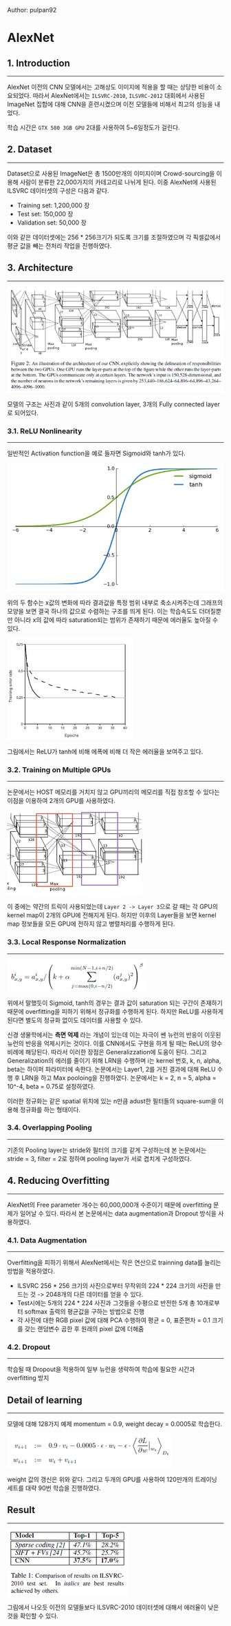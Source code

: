Author: pulpan92

# AlexNet

## 1. Introduction
- - -

AlexNet 이전의 CNN 모델에서는 고해상도 이미지에 적용을 할 때는 상당한 비용이 소요되었다. 따라서 AlexNet에서는 `ILSVRC-2010`, `ILSVRC-2012` 대회에서 사용된 ImageNet 집합에 대해 CNN을 훈련시켰으며 이전 모델들에 비해서 최고의 성능을 내었다. 

학습 시간은 `GTX 580 3GB GPU` 2대를 사용하여 5~6일정도가 걸린다.


## 2. Dataset
- - -

Dataset으로 사용된 ImageNet은 총 1500만개의 이미지이며 Crowd-sourcing을 이용해 사람이 분류한 22,000가지의 카테고리로 나뉘게 된다. 이중 AlexNet에 사용된 ILSVRC 데이터셋의 구성은 다음과 같다.

* Training set: 1,200,000 장
* Test set: 150,000 장
* Validation set: 50,000 장

이와 같은 데이터셋에는 256 * 256크기가 되도록 크기를 조절하였으며 각 픽셀값에서 평균 값을 빼는 전처리 작업을 진행하였다.


## 3. Architecture
- - -

![Alt text](Alexnet_image/image1.png)

모델의 구조는 사진과 같이 5개의 convolution layer, 3개의 Fully connected layer로 되어있다.


### 3.1. ReLU Nonlinearity
- - -

일반적인 Activation function을 예로 들자면 Sigmoid와 tanh가 있다. 

![Alt text](Alexnet_image/image2.png)

위의 두 함수는 x값의 변화에 따라 결과값을 특정 범위 내부로 축소시켜주는데 그래프의 모양을 보면 결국 하나의 값으로 수렴하는 구조를 띄게 된다. 이는 학습속도도 더뎌질뿐만 아니라 x의 값에 따라 saturation되는 범위가 존재하기 때문에 에러율도 높아질 수 있다.

![Alt text](Alexnet_image/image3.png)

그림에서는 ReLU가 tanh에 비해 에폭에 비해 더 작은 에러율을 보여주고 있다.


### 3.2. Training on Multiple GPUs
- - -

논문에서는 HOST 메모리를 거치지 않고 GPU끼리의 메모리를 직접 참조할 수 있다는 이점을 이용하여 2개의 GPU를 사용하였다. 

![Alt text](Alexnet_image/image4.png)

이 중에는 약간의 트릭이 사용되었는데 `Layer 2 -> Layer 3`으로 갈 때는 각 GPU의 kernel map이 2개의 GPU에 전해지게 된다. 하지만 이후의 Layer들을 보면 kernel map 정보들을 모든 GPU에 전하지 않고 병렬처리를 수행하게 된다. 


### 3.3. Local Response Normalization
- - -

![Alt text](Alexnet_image/image5.png)

위에서 말했듯이 Sigmoid, tanh의 경우는 결과 값이 saturation 되는 구간이 존재하기 때문에 overfitting을 피하기 위해서 정규화를 수행하게 된다. 하지만 ReLU를 사용하게 된다면 별도의 정규화 없이도 데이터를 사용할 수 있다.

신경 생물학에서는 **측면 억제** 라는 개념이 있는데 이는 자극이 쎈 뉴런의 반응이 이웃된 뉴런의 반응을 억제시키는 것이다. 이를 CNN에서도 구현을 하게 될 때는 ReLU의 양수 비례에 해당된다. 따라서 이러한 장점은 Generalizzation에 도움이 된다. 그리고 Generalization의 에러를 줄이기 위해 LRN을 수행하며 i는 kernel 번호, k, n, alpha, beta는 하이퍼 파라미터에 속한다. 논문에서는 Layer1, 2를 거친 결과에 대해 ReLU 수행 후 LRN을 하고 Max pooloing을 진행하였다. 논문에서는 k = 2, n = 5, alpha = 10^-4, beta = 0.75로 설정하였다. 

이러한 정규화는 같은 spatial 위치에 있는 n만큼 adust한 필터들의 square-sum을 이용해 정규화를 하는 형태이다.


### 3.4. Overlapping Pooling
- - -

기존의 Pooling layer는 stride와 필터의 크기를 같게 구성하는데 본 논문에서는 stride = 3, filter = 2로 정하며 pooling layer가 서로 겹치게 구성하였다.


## 4. Reducing Overfitting
- - - 

AlexNet의 Free parameter 개수는 60,000,000개 수준이기 때문에 overfitting 문제가 일어날 수 있다. 따라서 본 논문에서는 data augmentation과 Dropout 방식을 사용하였다.

### 4.1. Data Augmentation
- - -

Overfitting을 피하기 위해서 AlexNet에서는 작은 연산으로 trainning data를 늘리는 방법을 적용하였다. 

* ILSVRC 256 * 256 크기의 사진으로부터 무작위의 224 * 224 크기의 사진을 만드는 것 -> 2048개의 다른 데이터를 얻을 수 있다.
* Test시에는 5개의 224 * 224 사진과 그것들을 수평으로 반전한 5개 총 10개로부터 softmax 출력의 평균값을 구하는 방법으로 진행
* 각 사진에 대한 RGB pixel 값에 대해 PCA 수행하여 평균 = 0, 표준편차 = 0.1 크기를 갖는 랜덤변수 곱한 후 원래의 pixel 값에 더해줌

### 4.2. Dropout
- - -

학습될 때 Dropout을 적용하여 일부 뉴런을 생략하여 학습에 필요한 시간과 overfitting 방지


## Detail of learning
- - -

모델에 대해 128가지 예제 momentum = 0.9, weight decay = 0.0005로 학습한다. 

![Alt text](Alexnet_image/image6.png)

weight 값의 갱신은 위와 같다. 그리고 두개의 GPU를 사용하여 120만개의 트레이닝 세트를 대략 90번 학습을 진행하였다.


## Result
- - -

![Alt text](Alexnet_image/image7.png)

그림에서 나오듯 이전의 모델들보다 ILSVRC-2010 데이터셋에 대해서 에러율이 낮은 것을 확인할 수 있다. 


